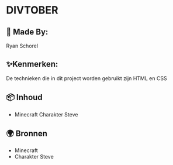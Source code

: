 # DIVTOBER
## 🧩 Made By:
Ryan Schorel 
## ✨Kenmerken:
De technieken die in dit project worden gebruikt zijn HTML en CSS
## 📦 Inhoud
* Minecraft Charakter Steve
## 🌍 Bronnen
* Minecraft 
* Charakter Steve

